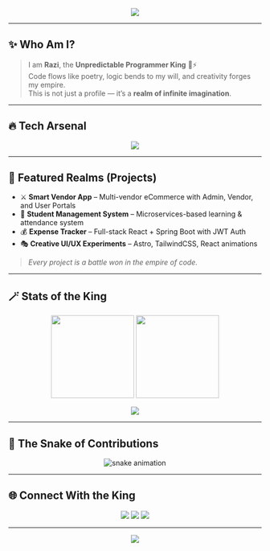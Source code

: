 <!-- Banner -->
<p align="center">
  <img src="https://capsule-render.vercel.app/api?type=waving&color=8E2DE2&height=250&section=header&text=👑%20Razi%20The%20Unpredictable%20King%20👑&fontSize=45&fontColor=FFD700&animation=twinkling&fontAlignY=40"/>
</p>

---

## ✨ Who Am I?

> I am **Razi**, the **Unpredictable Programmer King** 👑⚡  
> Code flows like poetry, logic bends to my will, and creativity forges my empire.  
> This is not just a profile — it’s a **realm of infinite imagination**.

---

## 🔥 Tech Arsenal

<p align="center">
  <img src="https://skillicons.dev/icons?i=java,spring,react,astro,js,ts,html,css,tailwind,bootstrap,mysql,python,git,github,docker" />
</p>

---

## 🌌 Featured Realms (Projects)

- ⚔️ **Smart Vendor App** – Multi-vendor eCommerce with Admin, Vendor, and User Portals  
- 🏰 **Student Management System** – Microservices-based learning & attendance system  
- 💰 **Expense Tracker** – Full-stack React + Spring Boot with JWT Auth  
- 🎭 **Creative UI/UX Experiments** – Astro, TailwindCSS, React animations

> _Every project is a battle won in the empire of code._

---

## 🪄 Stats of the King

<p align="center">
  <img src="https://github-readme-stats.vercel.app/api?username=razi-king&show_icons=true&theme=radical&title_color=FFD700&icon_color=FFD700&text_color=E0E0E0&bg_color=0D1117" height="165"/>
  <img src="https://github-readme-streak-stats.herokuapp.com/?user=razi-king&theme=radical&ring=FFD700&fire=FFD700&currStreakLabel=FFD700&background=0D1117" height="165"/>
</p>

<p align="center">
  <img src="https://github-readme-activity-graph.vercel.app/graph?username=razi-king&theme=react-dark&bg_color=0D1117&color=FFD700&line=8E2DE2&point=FFD700" />
</p>

---

## 🐍 The Snake of Contributions

<p align="center">
  <img src="https://github.com/razi-king/razi-king/blob/output/github-contribution-grid-snake.svg" alt="snake animation"/>
</p>

---

## 🌐 Connect With the King

<p align="center">
  <a href="mailto:raziinsane@gmail.com"><img src="https://img.shields.io/badge/Email-FFD700?style=for-the-badge&logo=gmail&logoColor=black"/></a>
  <a href="[https://linkedin.com/in/your-linkedin](https://www.linkedin.com/in/razi-ahmed-8s/)"><img src="https://img.shields.io/badge/LinkedIn-8E2DE2?style=for-the-badge&logo=linkedin&logoColor=white"/></a>
  <a href="https://razi-king.github.io"><img src="https://img.shields.io/badge/Portfolio-FFD700?style=for-the-badge&logo=firefox&logoColor=black"/></a>
</p>

---

<p align="center">
  <img src="https://capsule-render.vercel.app/api?type=waving&color=8E2DE2&height=120&section=footer"/>
</p>

